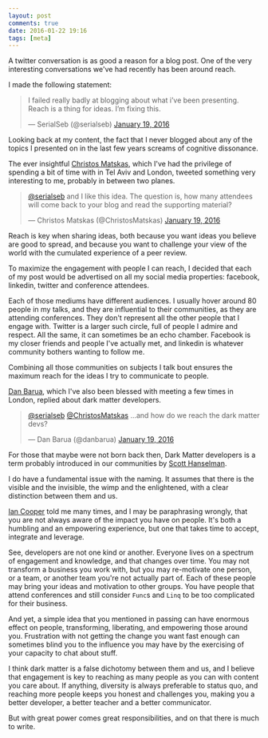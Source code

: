 ```yaml
---
layout: post
comments: true
date: 2016-01-22 19:16
tags: [meta]
---
```

A twitter conversation is as good a reason for a blog post. One of the very interesting conversations we've had recently has been around reach.

I made the following statement:

<blockquote class="twitter-tweet" lang="en" data-conversation="none"><p lang="en">I failed really badly at blogging about what i’ve been presenting. Reach is a thing for ideas. I’m fixing this.</p>&mdash; SerialSeb (@serialseb) <a href="https://twitter.com/serialseb/status/689528691471302656">January 19, 2016</a></blockquote>

Looking back at my content, the fact that I never blogged about any of the topics I presented on in the last few years screams of cognitive dissonance.

The ever insightful [Christos Matskas][ChristosMatskas], which I've had the privilege of spending a bit of time with in Tel Aviv and London, tweeted something very interesting to me, probably in between two planes.

<blockquote class="twitter-tweet" lang="en" data-conversation="none"><p lang="en"><a href="https://twitter.com/serialseb">@serialseb</a> and I like this idea. The question is, how many attendees will come back to your blog and read the supporting material?</p>&mdash; Christos Matskas (@ChristosMatskas) <a href="https://twitter.com/ChristosMatskas/status/689539554282463232">January 19, 2016</a></blockquote>

Reach is key when sharing ideas, both because you want ideas you believe are good to spread, and because you want to challenge your view of the world with the cumulated experience of a peer review.

To maximize the engagement with people I can reach, I decided that each of my post would be advertised on all my social media properties: facebook, linkedin, twitter and conference attendees.

Each of those mediums have different audiences. I usually hover around 80 people in my talks, and they are influential to their communities, as they are attending conferences. They don't represent all the other people that I engage with. Twitter is a larger such circle, full of people I admire and respect. All the same, it can sometimes be an echo chamber. Facebook is my closer friends and people I've actually met, and linkedin is whatever community bothers wanting to follow me.

Combining all those communities on subjects I talk bout ensures the maximum reach for the ideas I try to communicate to people.

[Dan Barua][danbarua], which I've also been blessed with meeting a few times in London, replied about dark matter developers.

<blockquote class="twitter-tweet" data-conversation="none" lang="en"><p lang="en" dir="ltr"><a href="https://twitter.com/serialseb">@serialseb</a> <a href="https://twitter.com/ChristosMatskas">@ChristosMatskas</a> ...and how do we reach the dark matter devs?</p>&mdash; Dan Barua (@danbarua) <a href="https://twitter.com/danbarua/status/689540152973266944">January 19, 2016</a></blockquote>

For those that maybe were not born back then, Dark Matter developers is a term probably introduced in our communities by [Scott Hanselman][scott-darkmatter].

I do have a fundamental issue with the naming. It assumes that there is the visible and the invisible, the wimp and the enlightened, with a clear distinction between them and us.

[Ian Cooper][icooper] told me many times, and I may be paraphrasing wrongly, that you are not always aware of the impact you have on people. It's both a humbling and an empowering experience, but one that takes time to accept, integrate and leverage.

See, developers are not one kind or another. Everyone lives on a spectrum of engagement and knowledge, and that changes over time. You may not transform a business you work with, but you may re-motivate one person, or a team, or another team you're not actually part of. Each of these people may bring your ideas and motivation to other groups. You have people that attend conferences and still consider `Func`s and `Linq` to be too complicated for their business.

And yet, a simple idea that you mentioned in passing can have enormous effect on people, transforming, liberating, and empowering those around you. Frustration with not getting the change you want fast enough can sometimes blind you to the influence you may have by the exercising of your capacity to chat about stuff.

I think dark matter is a false dichotomy between them and us, and I believe that engagement is key to reaching as many people as you can with content you care about. If anything, diversity is always preferable to status quo, and reaching more people keeps you honest and challenges you, making you a better developer, a better teacher and a better communicator.

But with great power comes great responsibilities, and on that there is much to write.

[ChristosMatskas]: <https://cmatskas.com>
[wimps]: <https://en.wikipedia.org/wiki/Weakly_interacting_massive_particles>
[icooper]: <http://codebetter.com/iancooper/>
[danbarua]: <https://twitter.com/danbarua>
[scott-darkmatter]:<http://www.hanselman.com/blog/DarkMatterDevelopersTheUnseen99.aspx>
